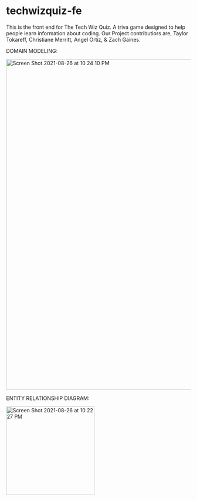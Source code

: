 # techwizquiz-fe

This is the front end for The Tech Wiz Quiz. A triva game designed to help people learn information about coding.
Our Project contributiors are, Taylor Tokareff, Christiane Merritt, Angel Ortiz, & Zach Gaines.


DOMAIN MODELING: 

<img width="901" alt="Screen Shot 2021-08-26 at 10 24 10 PM" src="https://user-images.githubusercontent.com/50570213/131076206-7ff99fbe-3ca8-4f01-a152-d4a55ff2b4ae.png">

ENTITY RELATIONSHIP DIAGRAM:

<img width="241" alt="Screen Shot 2021-08-26 at 10 22 27 PM" src="https://user-images.githubusercontent.com/50570213/131076090-1c59e6ea-ab3f-46c2-a88c-577a8f203218.png">



